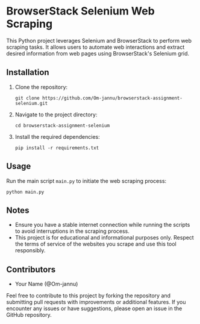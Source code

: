 # BrowserStack Selenium Web Scraping

This Python project leverages Selenium and BrowserStack to perform web scraping tasks. It allows users to automate web interactions and extract desired information from web pages using BrowserStack's Selenium grid.

## Installation

1. Clone the repository:
   ```
   git clone https://github.com/Om-jannu/browserstack-assignment-selenium.git
   ```
2. Navigate to the project directory:
   ```
   cd browserstack-assignment-selenium
   ```
3. Install the required dependencies:
   ```
   pip install -r requirements.txt
   ```

<!-- ## Configuration

Before running the scripts, make sure to set up your BrowserStack account credentials and configure the desired web scraping parameters in the `config.py` file. Update the following variables:

- `BROWSERSTACK_USERNAME`: Your BrowserStack username.
- `BROWSERSTACK_ACCESS_KEY`: Your BrowserStack access key.
- `URL_TO_SCRAPE`: The URL of the website you want to scrape.
- `XPATH_SELECTOR`: The XPath selector for the element(s) you want to extract. -->

## Usage

Run the main script `main.py` to initiate the web scraping process:
```
python main.py
```

<!-- The script will launch a BrowserStack session, navigate to the specified URL, extract the desired information using the provided XPath selector, and save the results to a CSV file named `output.csv`. -->

<!-- ## Example

Here's an example of how to use this project:

1. Set up your BrowserStack credentials and configure the scraping parameters in `config.py`.
2. Run the `webscraper.py` script.
3. Check the `output.csv` file in the project directory for the extracted data. -->

## Notes

- Ensure you have a stable internet connection while running the scripts to avoid interruptions in the scraping process.
- This project is for educational and informational purposes only. Respect the terms of service of the websites you scrape and use this tool responsibly.

<!-- ## License

This project is licensed under the MIT License - see the [LICENSE](LICENSE) file for details. -->

## Contributors

- Your Name (@Om-jannu)

Feel free to contribute to this project by forking the repository and submitting pull requests with improvements or additional features. If you encounter any issues or have suggestions, please open an issue in the GitHub repository.